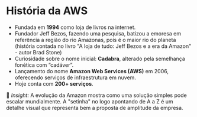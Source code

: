 # História da AWS

- Fundada em **1994** como loja de livros na internet.
- Fundador Jeff Bezos, fazendo uma pesquisa, batizou a emoresa em referência a região do rio Amazonas, pois é o maior rio do planeta (história contada no livro "A loja de tudo: Jeff Bezos e a era da Amazon" - autor Brad Stone) 
- Curiosidade sobre o nome inicial: **Cadabra**, alterado pela semelhança fonética com “cadáver”.  
- Lançamento do nome **Amazon Web Services (AWS)** em 2006, oferecendo serviços de infraestrutura em nuvem.  
- Hoje conta com **200+ serviços**.  

📌 *Insight:* A evolução da Amazon mostra como uma solução simples pode escalar mundialmente. A "setinha" no logo apontando de A a Z é um detalhe visual que representa bem a proposta de amplitude da empresa.